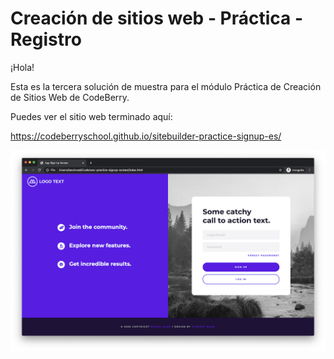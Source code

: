 # Creación de sitios web - Práctica - Registro

¡Hola!

Esta es la tercera solución de muestra para el módulo Práctica de Creación de Sitios Web de CodeBerry. 

Puedes ver el sitio web terminado aquí:

https://codeberryschool.github.io/sitebuilder-practice-signup-es/

![Signup Showcase](assets/sitebuilder-practice-showcase-signup.png?raw=true "Signup Showcase")
